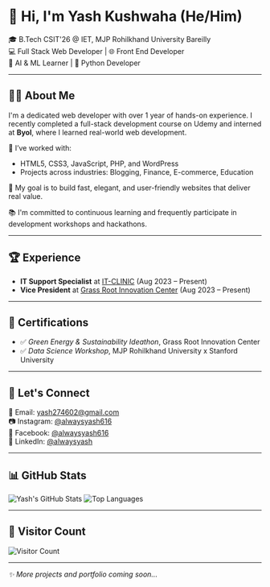 # 👋 Hi, I'm Yash Kushwaha (He/Him)

🎓 B.Tech CSIT'26 @ IET, MJP Rohilkhand University Bareilly  
💻 Full Stack Web Developer | 🌐 Front End Developer  
🤖 AI & ML Learner | 🐍 Python Developer

---

## 🧑‍💻 About Me
I'm a dedicated web developer with over 1 year of hands-on experience. I recently completed a full-stack development course on Udemy and interned at **Byol**, where I learned real-world web development.

💼 I’ve worked with:
- HTML5, CSS3, JavaScript, PHP, and WordPress
- Projects across industries: Blogging, Finance, E-commerce, Education

🎯 My goal is to build fast, elegant, and user-friendly websites that deliver real value.

📚 I'm committed to continuous learning and frequently participate in development workshops and hackathons.

---

## 🏆 Experience

- **IT Support Specialist** at [IT-CLINIC](#) (Aug 2023 – Present)
- **Vice President** at [Grass Root Innovation Center](#) (Aug 2023 – Present)

---

## 📜 Certifications

- ✅ *Green Energy & Sustainability Ideathon*, Grass Root Innovation Center
- ✅ *Data Science Workshop*, MJP Rohilkhand University x Stanford University

---

## 📮 Let's Connect

📧 Email: yash274602@gmail.com  
📷 Instagram: [@alwaysyash616](https://www.instagram.com/alwaysyash616)  
📘 Facebook: [@alwaysyash616](https://www.facebook.com/alwaysyash616)  
💼 LinkedIn: [@alwaysyash](https://www.linkedin.com/in/alwaysyash)

---

## 📊 GitHub Stats

![Yash's GitHub Stats](https://github-readme-stats.vercel.app/api?username=alwaysyash616&show_icons=true&theme=radical)
![Top Languages](https://github-readme-stats.vercel.app/api/top-langs/?username=alwaysyash616&layout=compact&theme=radical)

---

## 🔢 Visitor Count

![Visitor Count](https://komarev.com/ghpvc/?username=alwaysyash616&color=blue)

---

*✨ More projects and portfolio coming soon...*
